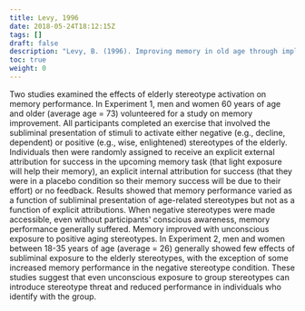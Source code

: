 ```yaml
---
title: Levy, 1996
date: 2018-05-24T18:12:15Z
tags: []
draft: false
description: "Levy, B. (1996). Improving memory in old age through implicit self stereotyping. *Journal of Personality and Social Psychology, 71*, 1092-1107."
toc: true
weight: 0
---
```


Two studies examined the effects of elderly stereotype activation on memory performance. In Experiment 1, men and women 60 years of age and older (average age = 73) volunteered for a study on memory improvement. All participants completed an exercise that involved the subliminal presentation of stimuli to activate either negative (e.g., decline, dependent) or positive (e.g., wise, enlightened) stereotypes of the elderly. Individuals then were randomly assigned to receive an explicit external attribution for success in the upcoming memory task (that light exposure will help their memory), an explicit internal attribution for success (that they were in a placebo condition so their memory success will be due to their effort) or no feedback. Results showed that memory performance varied as a function of subliminal presentation of age-related stereotypes but not as a function of explicit attributions. When negative stereotypes were made accessible, even without participants' conscious awareness, memory performance generally suffered. Memory improved with unconscious exposure to positive aging stereotypes. In Experiment 2, men and women between 18-35 years of age (average = 26) generally showed few effects of subliminal exposure to the elderly stereotypes, with the exception of some increased memory performance in the negative stereotype condition. These studies suggest that even unconscious exposure to group stereotypes can introduce stereotype threat and reduced performance in individuals who identify with the group.

